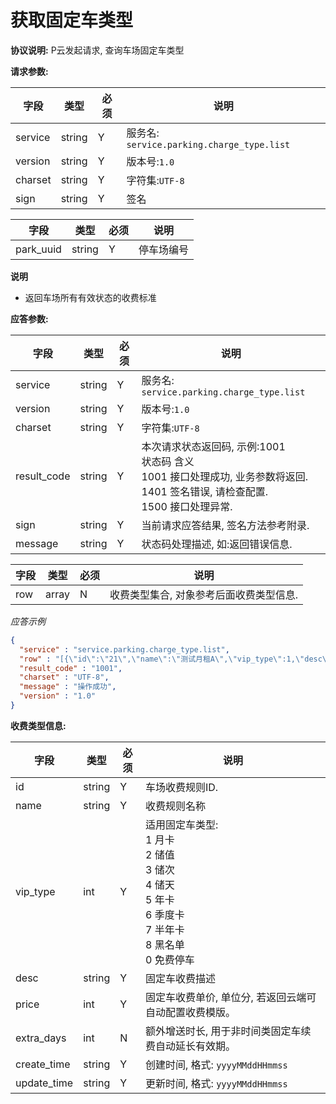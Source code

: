 # 获取固定车类型

**协议说明:**
P云发起请求, 查询车场固定车类型

**请求参数:**

| 字段 | 类型 | 必须 | 说明|
| --- | --- | --- | --- |
| service | string | Y | 服务名: `service.parking.charge_type.list` |
| version | string | Y | 版本号:`1.0`|
| charset | string | Y | 字符集:`UTF-8`|
| sign | string | Y | 签名|

| 字段 | 类型 | 必须 | 说明 |
| --- | --- | --- | ---|
| park_uuid | string | Y | 停车场编号|

**说明**
- 返回车场所有有效状态的收费标准

**应答参数:**

| 字段 | 类型 | 必须 | 说明|
| --- | --- | --- | --- |
| service | string | Y | 服务名: `service.parking.charge_type.list` |
| version | string | Y | 版本号:`1.0`|
| charset | string | Y | 字符集:`UTF-8`|
| result_code | string | Y | 本次请求状态返回码, 示例:1001<br/>状态码  含义<br/>1001  接口处理成功, 业务参数将返回.<br/>1401  签名错误, 请检查配置.<br/>1500  接口处理异常. |
| sign | string | Y | 当前请求应答结果, 签名方法参考附录. |
| message | string | Y | 状态码处理描述, 如:返回错误信息. |

| 字段 | 类型 | 必须 | 说明|
| --- | --- | --- | --- |
| row | array | N | 收费类型集合, 对象参考后面收费类型信息. |


*应答示例*

```json
{
  "service" : "service.parking.charge_type.list",
  "row" : "[{\"id\":\"21\",\"name\":\"测试月租A\",\"vip_type\":1,\"desc\":\"测试月租A\",\"price\":2,\"extra_days\":0,\"create_time\":\"20210329151159\",\"update_time\":\"20210329151159\"},{\"id\":\"22\",\"name\":\"测试月租B\",\"vip_type\":1,\"desc\":\"测试月租B\",\"price\":101,\"extra_days\":0,\"create_time\":\"20210329142253\",\"update_time\":\"20210329142253\"},{\"id\":\"37\",\"name\":\"储值车头\",\"vip_type\":2,\"desc\":\"储值车头\",\"price\":3,\"extra_days\":0,\"create_time\":\"20210329151207\",\"update_time\":\"20210329151207\"},{\"id\":\"52\",\"name\":\"储值挂车-H\",\"vip_type\":2,\"desc\":\"储值挂车-H\",\"price\":5,\"extra_days\":0,\"create_time\":\"20210329163302\",\"update_time\":\"20210329163302\"},{\"id\":\"61\",\"name\":\"月租挂车-H\",\"vip_type\":1,\"desc\":\"月租挂车-H\",\"price\":6,\"extra_days\":0,\"create_time\":\"20210329163307\",\"update_time\":\"20210329163307\"},{\"id\":\"1\",\"name\":\"时租车A-H\",\"vip_type\":1,\"desc\":\"时租车A-H\",\"price\":1,\"extra_days\":0,\"create_time\":\"20210329151028\",\"update_time\":\"20210329151028\"},{\"id\":\"2\",\"name\":\"时租车B-H\",\"vip_type\":1,\"desc\":\"时租车B-H\",\"price\":4,\"extra_days\":0,\"create_time\":\"20210329153052\",\"update_time\":\"20210329153052\"},{\"id\":\"3\",\"name\":\"时租车C-H\",\"vip_type\":1,\"desc\":\"时租车C-H\",\"price\":9900,\"extra_days\":0,\"create_time\":\"20210329113215\",\"update_time\":\"20210329113215\"},{\"id\":\"6\",\"name\":\"时租车F-H\",\"vip_type\":1,\"desc\":\"时租车F-H\",\"price\":10,\"extra_days\":0,\"create_time\":\"20210329145417\",\"update_time\":\"20210329145417\"},{\"id\":\"46\",\"name\":\"贵宾车-H\",\"vip_type\":0,\"desc\":\"贵宾车-H\",\"price\":0,\"extra_days\":0,\"create_time\":\"20210329165501\",\"update_time\":\"20210329165501\"}]",
  "result_code" : "1001",
  "charset" : "UTF-8",
  "message" : "操作成功",
  "version" : "1.0"
}
```

**收费类型信息:**

| 字段 | 类型 | 必须 | 说明    |
| --- | --- | --- | ---|
| id | string | Y | 车场收费规则ID. |
| name | string | Y | 收费规则名称|
| vip_type| int | Y | 适用固定车类型:<br/>1 月卡<br/>2 储值<br/>3 储次<br/>4 储天<br/>5 年卡<br/>6 季度卡<br/>7 半年卡<br/>8 黑名单<br/>0 免费停车  |
| desc | string | Y | 固定车收费描述 |
| price | int | Y | 固定车收费单价, 单位分, 若返回云端可自动配置收费模版。 |
| extra_days | int | N | 额外增送时长, 用于非时间类固定车续费自动延长有效期。 |
| create_time | string | Y | 创建时间, 格式: `yyyyMMddHHmmss` |
| update_time | string | Y | 更新时间, 格式: `yyyyMMddHHmmss` |
